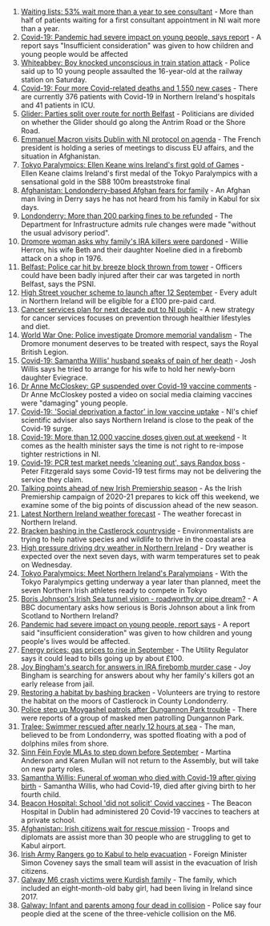 1. [Waiting lists: 53% wait more than a year to see consultant](https://www.bbc.co.uk/news/uk-northern-ireland-58342209?at_medium=RSS&at_campaign=KARANGA) - More than half of patients waiting for a first consultant appointment in NI wait more than a year.
2. [Covid-19: Pandemic had severe impact on young people, says report](https://www.bbc.co.uk/news/uk-northern-ireland-58334583?at_medium=RSS&at_campaign=KARANGA) - A report says "Insufficient consideration" was given to how children and young people would be affected
3. [Whiteabbey: Boy knocked unconscious in train station attack](https://www.bbc.co.uk/news/uk-northern-ireland-58343070?at_medium=RSS&at_campaign=KARANGA) - Police said up to 10 young people assaulted the 16-year-old at the railway station on Saturday.
4. [Covid-19: Four more Covid-related deaths and 1,550 new cases](https://www.bbc.co.uk/news/uk-northern-ireland-58342214?at_medium=RSS&at_campaign=KARANGA) - There are currently 376 patients with Covid-19 in Northern Ireland's hospitals and 41 patients in ICU.
5. [Glider: Parties split over route for north Belfast](https://www.bbc.co.uk/news/uk-northern-ireland-58335189?at_medium=RSS&at_campaign=KARANGA) - Politicians are divided on whether the Glider should go along the Antrim Road or the Shore Road.
6. [Emmanuel Macron visits Dublin with NI protocol on agenda](https://www.bbc.co.uk/news/world-58342210?at_medium=RSS&at_campaign=KARANGA) - The French president is holding a series of meetings to discuss EU affairs, and the situation in Afghanistan.
7. [Tokyo Paralympics: Ellen Keane wins Ireland's first gold of Games](https://www.bbc.co.uk/sport/disability-sport/58340488?at_medium=RSS&at_campaign=KARANGA) - Ellen Keane claims Ireland's first medal of the Tokyo Paralympics with a sensational gold in the SB8 100m breaststroke final
8. [Afghanistan: Londonderry-based Afghan fears for family](https://www.bbc.co.uk/news/uk-northern-ireland-foyle-west-58333606?at_medium=RSS&at_campaign=KARANGA) - An Afghan man living in Derry says he has not heard from his family in Kabul for six days.
9. [Londonderry: More than 200 parking fines to be refunded](https://www.bbc.co.uk/news/uk-northern-ireland-foyle-west-58333604?at_medium=RSS&at_campaign=KARANGA) - The Department for Infrastructure admits rule changes were made "without the usual advisory period".
10. [Dromore woman asks why family's IRA killers were pardoned](https://www.bbc.co.uk/news/uk-northern-ireland-58335821?at_medium=RSS&at_campaign=KARANGA) - Willie Herron, his wife Beth and their daughter Noeline died in a firebomb attack on a shop in 1976.
11. [Belfast: Police car hit by breeze block thrown from tower](https://www.bbc.co.uk/news/uk-northern-ireland-58333894?at_medium=RSS&at_campaign=KARANGA) - Officers could have been badly injured after their car was targeted in north Belfast, says the PSNI.
12. [High Street voucher scheme to launch after 12 September](https://www.bbc.co.uk/news/uk-northern-ireland-58329517?at_medium=RSS&at_campaign=KARANGA) - Every adult in Northern Ireland will be eligible for a £100 pre-paid card.
13. [Cancer services plan for next decade put to NI public](https://www.bbc.co.uk/news/uk-northern-ireland-58330826?at_medium=RSS&at_campaign=KARANGA) - A new strategy for cancer services focuses on prevention through healthier lifestyles and diet.
14. [World War One: Police investigate Dromore memorial vandalism](https://www.bbc.co.uk/news/uk-northern-ireland-58333542?at_medium=RSS&at_campaign=KARANGA) - The Dromore monument deserves to be treated with respect, says the Royal British Legion.
15. [Covid-19: Samantha Willis' husband speaks of pain of her death](https://www.bbc.co.uk/news/uk-northern-ireland-58320859?at_medium=RSS&at_campaign=KARANGA) - Josh Willis says he tried to arrange for his wife to hold her newly-born daughter Eviegrace.
16. [Dr Anne McCloskey: GP suspended over Covid-19 vaccine comments](https://www.bbc.co.uk/news/uk-northern-ireland-foyle-west-58315530?at_medium=RSS&at_campaign=KARANGA) - Dr Anne McCloskey posted a video on social media claiming vaccines were "damaging" young people.
17. [Covid-19: 'Social deprivation a factor' in low vaccine uptake](https://www.bbc.co.uk/news/uk-northern-ireland-58314388?at_medium=RSS&at_campaign=KARANGA) - NI's chief scientific adviser also says Northern Ireland is close to the peak of the Covid-19 surge.
18. [Covid-19: More than 12,000 vaccine doses given out at weekend](https://www.bbc.co.uk/news/uk-northern-ireland-58300969?at_medium=RSS&at_campaign=KARANGA) - It comes as the health minister says the time is not right to re-impose tighter restrictions in NI.
19. [Covid-19: PCR test market needs 'cleaning out', says Randox boss](https://www.bbc.co.uk/news/uk-northern-ireland-58298467?at_medium=RSS&at_campaign=KARANGA) - Peter Fitzgerald says some Covid-19 test firms may not be delivering the service they claim.
20. [Talking points ahead of new Irish Premiership season](https://www.bbc.co.uk/sport/football/58143885?at_medium=RSS&at_campaign=KARANGA) - As the Irish Premiership campaign of 2020-21 prepares to kick off this weekend, we examine some of the big points of discussion ahead of the new season.
21. [Latest Northern Ireland weather forecast](https://www.bbc.co.uk/news/uk-northern-ireland-26018439?at_medium=RSS&at_campaign=KARANGA) - The weather forecast in Northern Ireland.
22. [Bracken bashing in the Castlerock countryside](https://www.bbc.co.uk/news/uk-northern-ireland-58284401?at_medium=RSS&at_campaign=KARANGA) - Environmentalists are trying to help native species and wildlife to thrive in the coastal area
23. [High pressure driving dry weather in Northern Ireland](https://www.bbc.co.uk/news/uk-northern-ireland-58315590?at_medium=RSS&at_campaign=KARANGA) - Dry weather is expected over the next seven days, with warm temperatures set to peak on Wednesday.
24. [Tokyo Paralympics: Meet Northern Ireland's Paralympians](https://www.bbc.co.uk/sport/disability-sport/58309324?at_medium=RSS&at_campaign=KARANGA) - With the Tokyo Paralympics getting underway a year later than planned, meet the seven Northern Irish athletes ready to compete in Tokyo
25. [Boris Johnson's Irish Sea tunnel vision - roadworthy or pipe dream?](https://www.bbc.co.uk/news/uk-northern-ireland-58269437?at_medium=RSS&at_campaign=KARANGA) - A BBC documentary asks how serious is Boris Johnson about a link from Scotland to Northern Ireland?
26. [Pandemic had severe impact on young people, report says](https://www.bbc.co.uk/news/uk-northern-ireland-58343219?at_medium=RSS&at_campaign=KARANGA) - A report said "insufficient consideration" was given to how children and young people's lives would be affected.
27. [Energy prices: gas prices to rise in September](https://www.bbc.co.uk/news/uk-northern-ireland-58336968?at_medium=RSS&at_campaign=KARANGA) - The Utility Regulator says it could lead to bills going up by about £100.
28. [Joy Bingham's search for answers in IRA firebomb murder case](https://www.bbc.co.uk/news/uk-northern-ireland-58336326?at_medium=RSS&at_campaign=KARANGA) - Joy Bingham is searching for answers about why her family's killers got an early release from jail.
29. [Restoring a habitat by bashing bracken](https://www.bbc.co.uk/news/uk-northern-ireland-58285491?at_medium=RSS&at_campaign=KARANGA) - Volunteers are trying to restore the habitat on the moors of Castlerock in County Londonderry.
30. [Police step up Moygashel patrols after Dungannon Park trouble](https://www.bbc.co.uk/news/uk-northern-ireland-58330825?at_medium=RSS&at_campaign=KARANGA) - There were reports of a group of masked men patrolling Dungannon Park.
31. [Tralee: Swimmer rescued after nearly 12 hours at sea](https://www.bbc.co.uk/news/world-europe-58318023?at_medium=RSS&at_campaign=KARANGA) - The man, believed to be from Londonderry, was spotted floating with a pod of dolphins miles from shore.
32. [Sinn Féin Foyle MLAs to step down before September](https://www.bbc.co.uk/news/uk-northern-ireland-foyle-west-58321830?at_medium=RSS&at_campaign=KARANGA) - Martina Anderson and Karen Mullan will not return to the Assembly, but will take on new party roles.
33. [Samantha Willis: Funeral of woman who died with Covid-19 after giving birth](https://www.bbc.co.uk/news/uk-northern-ireland-58309750?at_medium=RSS&at_campaign=KARANGA) - Samantha Willis, who had Covid-19, died after giving birth to her fourth child.
34. [Beacon Hospital: School 'did not solicit' Covid vaccines](https://www.bbc.co.uk/news/world-europe-58327568?at_medium=RSS&at_campaign=KARANGA) - The Beacon Hospital in Dublin had administered 20 Covid-19 vaccines to teachers at a private school.
35. [Afghanistan: Irish citizens wait for rescue mission](https://www.bbc.co.uk/news/world-europe-58314977?at_medium=RSS&at_campaign=KARANGA) - Troops and diplomats are assist more than 30 people who are struggling to get to Kabul airport.
36. [Irish Army Rangers go to Kabul to help evacuation](https://www.bbc.co.uk/news/world-europe-58309751?at_medium=RSS&at_campaign=KARANGA) - Foreign Minister Simon Coveney says the small team will assist in the evacuation of Irish citizens.
37. [Galway M6 crash victims were Kurdish family](https://www.bbc.co.uk/news/world-europe-58304362?at_medium=RSS&at_campaign=KARANGA) - The family, which included an eight-month-old baby girl, had been living in Ireland since 2017.
38. [Galway: Infant and parents among four dead in collision](https://www.bbc.co.uk/news/world-europe-58279482?at_medium=RSS&at_campaign=KARANGA) - Police say four people died at the scene of the three-vehicle collision on the M6.
